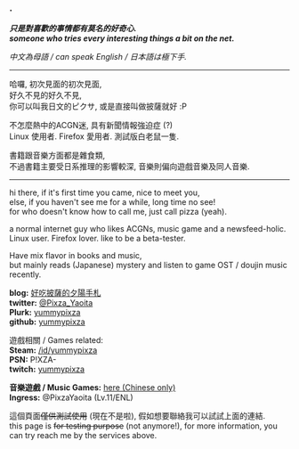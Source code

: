 ### .
***只是對喜歡的事情都有莫名的好奇心.***  
***someone who tries every interesting things a bit on the net.***  
  
*中文為母語 / can speak English / 日本語は極下手.*  
  
---  
哈囉, 初次見面的初次見面,  
好久不見的好久不見,  
你可以叫我日文的ピクサ, 或是直接叫做披薩就好 :P
  
不怎麼熱中的ACGN迷, 具有新聞情報強迫症 (?)  
Linux 使用者. Firefox 愛用者. 測試版白老鼠一隻.  
  
書籍跟音樂方面都是雜食類,  
不過書籍主要受日系推理的影響較深, 音樂則偏向遊戲音樂及同人音樂.  
  
---  
hi there, if it's first time you came, nice to meet you,  
else, if you haven't see me for a while, long time no see!  
for who doesn't know how to call me, just call pizza (yeah).
  
a normal internet guy who likes ACGNs, music game and a newsfeed-holic.  
Linux user. Firefox lover. like to be a beta-tester.  
  
Have mix flavor in books and music,  
but mainly reads (Japanese) mystery and listen to game OST / doujin music recently.  
  
  
**blog:** [好吃披薩的夕陽手札](https://yummypixza.blogspot.com)  
**twitter:** [@Pixza_Yaoita](https://twitter.com/Pixza_Yaotia)  
**Plurk:** [yummypixza](http://www.plurk.com/yummypixza)  
**github:** [yummypixza](https://github.com/yummypixza)  
  
遊戲相關 / Games related:  
**Steam:** [/id/yummypixza](http://steamcommunity.com/id/yummypixza)  
**PSN:** P!XZA-  
**twitch:** [yummypixza](https://twitch.tv/yummypixza)  
  
**音樂遊戲 / Music Games:** [here (Chinese only)](https://yummypixza.github.io/musicgame.html)  
**Ingress:** @PixzaYaoita (Lv.11/ENL)   

  
這個頁面~~僅供測試使用~~ (現在不是啦), 假如想要聯絡我可以試試上面的連結.  
this page is ~~for testing purpose~~ (not anymore!), 
for more information, you can try reach me by the services above.  
